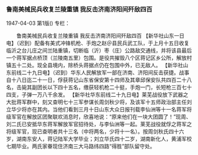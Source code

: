 ### 鲁南美械民兵收复兰陵重镇  我反击济南济阳间歼敌四百

1947-04-03
第1版()
专栏：

　　鲁南美械民兵收复兰陵重镇
    我反击济南济阳间歼敌四百
    【新华社山东一日电】（迟到）配备有美式冲锋机枪、手炮之赵＠县民兵武工队，于上月十五日收复临沂之台儿庄之间兰陆重镇，切断临（沂）枣（庄）公路敌交通线，并将该县最后一个蒋军据点桥顶（兰陵南五里）包围。是役共摧毁八个区蒋记区乡公所，解放村镇五十二处。现全县境内，除桥头蒋据点仍在包围中外，已无敌人。
    【新华社山东前线二十九日电】（迟到）华东人民解放军一部在济南、济阳间反击获捷。战事自十八日迄二十一日，俘获蒋记山东省保安第十四师及其章邱保安队共四百二十八名，击毙其副团长以下四十五名，缴获轻机枪二十挺，手炮一门，长短枪三百七十四支，子弹一万八千余发。
    【新华社华东前线二十九日电】莱芜战役放下武器之大批蒋军群中，刻又查明七十三军参谋长周剑秋少将，及该军十五师政治部主任刘立华少将亦在其内。当他们看到三月十日山东大众日报刊载李仙洲等十一名蒋军将级军官在解放区团聚联欢消息时，欣喜地说：“原来他们在一块大团圆了！”现周、刘二氏已安抵华东蒋军解放军官招待处，与李仙洲等一起。莱芜战役就俘之蒋军之将级军官，现已查明者共十三名（中将两名，少将十一名）。按周剑秋氏四十六岁，湖南东安人，蒋记陆军大学毕业；刘立华氏四十二岁，湖南新化人，黄浦军校七期毕业。两氏家眷现住济南三大马路纬四路“得胜”部队留守处。
